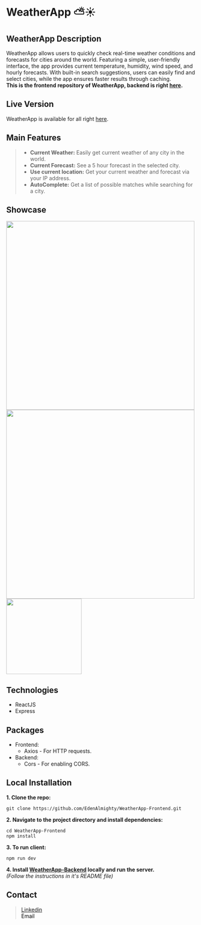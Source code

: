 # WeatherApp ⛅☀
## WeatherApp Description
WeatherApp allows users to quickly check real-time weather conditions and forecasts for cities around the world. Featuring a simple, user-friendly interface, the app provides current temperature, humidity, wind speed, and hourly forecasts. With built-in search suggestions, users can easily find and select cities, while the app ensures faster results through caching.<br/>
**This is the frontend repository of WeatherApp, backend is right [here](https://github.com/EdenAlmighty/WeatherApp-Backend).**

## Live Version
WeatherApp is available for all right <a href="https://weather-app-6iqa.onrender.com/" target="_blank">here</a>.

## Main Features

> - **Current Weather:** Easily get current weather of any city in the world.
> - **Current Forecast:** See a 5 hour forecast in the selected city.
> - **Use current location:** Get your current weather and forecast via your IP address.
> - **AutoComplete:** Get a list of possible matches while searching for a city.
## Showcase
<div>
<img src="https://res.cloudinary.com/die0jjugu/image/upload/v1725501159/1_xt6bui.png" width="500">
<img src="https://res.cloudinary.com/die0jjugu/image/upload/v1725501168/2_luafyj.png" width="500">
</div>
<div>
<img src="https://res.cloudinary.com/die0jjugu/image/upload/v1725501166/3_fatlmc.jpg" width="200">
</div>

## Technologies
- ReactJS
- Express

## Packages
- Frontend:
  - Axios - For HTTP requests.
- Backend:
  - Cors - For enabling CORS.
  
## Local Installation
**1. Clone the repo:**
```
git clone https://github.com/EdenAlmighty/WeatherApp-Frontend.git
```
**2. Navigate to the project directory and install dependencies:**
```
cd WeatherApp-Frontend
npm install
```
**3. To run client:**
```
npm run dev
```
**4. Install [WeatherApp-Backend](https://github.com/EdenAlmighty/WeatherApp-Backend.git) locally and run the server.** <br>
_(Follow the instructions in it's README file)_
## Contact
> [Linkedin](https://www.linkedin.com/in/eden-gilady/)<br>
> <a href="mailto:edengilady1@gmail.com" style="vertical-align: middle; text-decoration: none; color: black;">Email</a>

